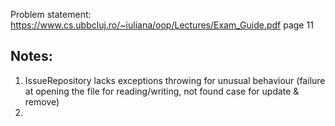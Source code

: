 Problem statement: https://www.cs.ubbcluj.ro/~iuliana/oop/Lectures/Exam_Guide.pdf page 11

## Notes:
1. IssueRepository lacks exceptions throwing for unusual behaviour (failure at opening the file for reading/writing, not found case for update & remove) 
2. 